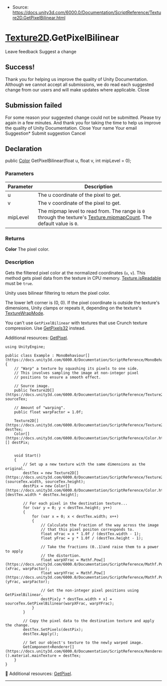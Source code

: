 * Source: https://docs.unity3d.com/6000.0/Documentation/ScriptReference/Texture2D.GetPixelBilinear.html

#  [Texture2D](https://docs.unity3d.com/6000.0/Documentation/ScriptReference/Texture2D.html).GetPixelBilinear
Leave feedback
Suggest a change
## Success!
Thank you for helping us improve the quality of Unity Documentation. Although we cannot accept all submissions, we do read each suggested change from our users and will make updates where applicable.
Close
## Submission failed
For some reason your suggested change could not be submitted. Please <a>try again</a> in a few minutes. And thank you for taking the time to help us improve the quality of Unity Documentation.
Close
Your name Your email Suggestion* Submit suggestion
Cancel
## Declaration
public [Color](https://docs.unity3d.com/6000.0/Documentation/ScriptReference/Color.html) GetPixelBilinear(float u, float v, int mipLevel = 0); 
### Parameters
Parameter | Description  
---|---  
u | The u coordinate of the pixel to get.  
v | The v coordinate of the pixel to get.  
mipLevel | The mipmap level to read from. The range is `0` through the texture's [Texture.mipmapCount](https://docs.unity3d.com/6000.0/Documentation/ScriptReference/Texture-mipmapCount.html). The default value is `0`.  
### Returns
**Color** The pixel color. 
### Description
Gets the filtered pixel color at the normalized coordinates (`u`, `v`).
This method gets pixel data from the texture in CPU memory. [Texture.isReadable](https://docs.unity3d.com/6000.0/Documentation/ScriptReference/Texture-isReadable.html) must be `true`.  
  
Unity uses bilinear filtering to return the pixel color.  
  
The lower left corner is (0, 0). If the pixel coordinate is outside the texture's dimensions, Unity clamps or repeats it, depending on the texture's [TextureWrapMode](https://docs.unity3d.com/6000.0/Documentation/ScriptReference/TextureWrapMode.html).  
  
You can't use `GetPixelBilinear` with textures that use Crunch texture compression. Use [GetPixels32](https://docs.unity3d.com/6000.0/Documentation/ScriptReference/Texture2D.GetPixels32.html) instead.  
  
Additional resources: [GetPixel](https://docs.unity3d.com/6000.0/Documentation/ScriptReference/Texture2D.GetPixel.html).
```
using UnityEngine;  
  
public class Example : MonoBehaviour[](https://docs.unity3d.com/6000.0/Documentation/ScriptReference/MonoBehaviour.html)
{
    // "Warp" a texture by squashing its pixels to one side.
    // This involves sampling the image at non-integer pixel
    // positions to ensure a smooth effect.  
  
    // Source image.
    public Texture2D[](https://docs.unity3d.com/6000.0/Documentation/ScriptReference/Texture2D.html) sourceTex;  
  
    // Amount of "warping".
    public float warpFactor = 1.0f;  
  
    Texture2D[](https://docs.unity3d.com/6000.0/Documentation/ScriptReference/Texture2D.html) destTex;
    Color[](https://docs.unity3d.com/6000.0/Documentation/ScriptReference/Color.html)[] destPix;  
  

    void Start()
    {
        // Set up a new texture with the same dimensions as the original.
        destTex = new Texture2D[](https://docs.unity3d.com/6000.0/Documentation/ScriptReference/Texture2D.html)(sourceTex.width, sourceTex.height);
        destPix = new Color[](https://docs.unity3d.com/6000.0/Documentation/ScriptReference/Color.html)[destTex.width * destTex.height];  
  
        // For each pixel in the destination texture...
        for (var y = 0; y < destTex.height; y++)
        {
            for (var x = 0; x < destTex.width; x++)
            {
                // Calculate the fraction of the way across the image
                // that this pixel positon corresponds to.
                float xFrac = x * 1.0f / (destTex.width - 1);
                float yFrac = y * 1.0f / (destTex.height - 1);  
  
                // Take the fractions (0..1)and raise them to a power to apply
                // the distortion.
                float warpXFrac = Mathf.Pow[](https://docs.unity3d.com/6000.0/Documentation/ScriptReference/Mathf.Pow.html)(xFrac, warpFactor);
                float warpYFrac = Mathf.Pow[](https://docs.unity3d.com/6000.0/Documentation/ScriptReference/Mathf.Pow.html)(yFrac, warpFactor);  
  
                // Get the non-integer pixel positions using GetPixelBilinear.
                destPix[y * destTex.width + x] = sourceTex.GetPixelBilinear(warpXFrac, warpYFrac);
            }
        }  
  
        // Copy the pixel data to the destination texture and apply the change.
        destTex.SetPixels(destPix);
        destTex.Apply();  
  
        // Set our object's texture to the newly warped image.
        GetComponent<Renderer[](https://docs.unity3d.com/6000.0/Documentation/ScriptReference/Renderer.html)>().material.mainTexture = destTex;
    }
}

```

Additional resources: [GetPixel](https://docs.unity3d.com/6000.0/Documentation/ScriptReference/Texture2D.GetPixel.html).
* * *

